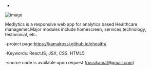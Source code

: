-
![image](https://user-images.githubusercontent.com/14850405/176643886-c4d1f5e6-10c2-4f31-adf4-ae0d777a1471.png)


Medlytics is a responsive web app for analytics based Healthcare managemet.Major modules include homescreen, services,technology, testimonial, etc.

-project page:https://kamalrossi.github.io/ehealth/

-Keywords: ReactJS, JSX, CSS, HTML5

-source code is available upon request (rossikamal@gmail.com)
